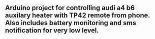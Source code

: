 ## Arduino project for controlling audi a4 b6 auxilary heater with TP42 remote from phone. Also includes battery monitoring and sms notification for very low level.
